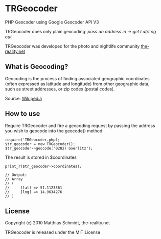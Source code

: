 TRGeocoder
==========

PHP Geocoder using Google Geocoder API V3

TRGeocoder does only plain geocoding: *pass an address in -> get Lat/Lng out*

TRGeocoder was developed for the photo and nightlife community [the-reality.net](http://www.the-reality.net/)


What is Geocoding?
------------------

Geocoding is the process of finding associated geographic coordinates (often expressed as latitude and
longitude) from other geographic data, such as street addresses, or zip codes (postal codes).

Source: [Wikipedia](http://en.wikipedia.org/wiki/Geocoding "Wikipedia on Geocoding")


How to use
----------

Require TRGeocoder and fire a geocoding request by passing the address you wish
to geocode into the geocode() method:

	require('TRGeocoder.php);
	$tr_geocoder = new TRGeocoder();
	$tr_geocoder->geocode('02827 Goerlitz');
	
The result is stored in $coordinates

	print_r($tr_geocoder->coordinates);
	
	// Output:
	// Array
	// (
	//     [lat] => 51.1123561
	//     [lng] => 14.9634276
	// )


License
-------

Copyright (c) 2010 Matthias Schmidt, the-reality.net

TRGeocoder is released under the MIT License